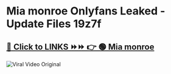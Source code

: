 
 # Mia monroe Onlyfans Leaked - Update Files 19z7f

## <h2><a href="https://clipsfans.com/Mia_monroe&ref=git">🔗 Click to LINKS ⏩⏩ 👉 🟢 Mia monroe </a></h2>

<a href="https://clipsfans.com/Mia_monroe&ref=git" rel="nofollow" data-target="animated-image.originalLink"><img src="https://i.ibb.co.com/xMMVF88/686577567.gif" alt="Viral Video Original" style="max-width: 100%; display: inline-block;" data-target="animated-image.originalImage"></a>

